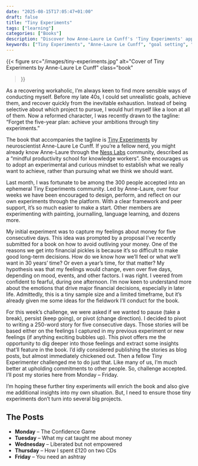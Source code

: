```yaml
---
date: "2025-08-15T17:05:47+01:00"
draft: false
title: "Tiny Experiments"
tags: ["learning"]
categories: ["Books"] 
description: "Discover how Anne-Laure Le Cunff's 'Tiny Experiments' approach can help you achieve goals through small, manageable tests rather than overwhelming five-year plans. Learn about experimenting with money emotions and creative writing for personal insights."
keywords: ["Tiny Experiments", "Anne-Laure Le Cunff", "goal setting", "Ness Labs", "productivity", "personal development", "mindful productivity"]
---
```


{{< figure
  src="/images/tiny-experiments.jpg"
  alt="Cover of Tiny Experiments by Anne-Laure Le Cunff"
  class="book"
>}}

As a recovering workaholic, I’m always keen to find more sensible ways of conducting myself. Before my late 40s, I could set unrealistic goals, achieve them, and recover quickly from the inevitable exhaustion. Instead of being selective about which project to pursue, I would hurl myself like a loon at all of them. Now a reformed character, I was recently drawn to the tagline: “Forget the five-year plan: achieve your ambitions through tiny experiments.”

The book that accompanies the tagline is [Tiny Experiments](https://uk.bookshop.org/a/2760/9781800819153) by neuroscientist Anne-Laure Le Cunff. If you’re a fellow nerd, you might already know Anne-Laure through the [Ness Labs](https://nesslabs.com/) community, described as a “mindful productivity school for knowledge workers”. She encourages us to adopt an experimental and curious mindset to establish what we really want to achieve, rather than pursuing what we think we should want.

Last month, I was fortunate to be among the 300 people accepted into an ephemeral Tiny Experiments community. Led by Anne-Laure, over four weeks we have been encouraged to design, perform, and reflect on our own experiments through the platform. With a clear framework and peer support, it’s so much easier to make a start. Other members are experimenting with painting, journalling, language learning, and dozens more.

My initial experiment was to capture my feelings about money for five consecutive days. This idea was prompted by a proposal I’ve recently submitted for a book on how to avoid outliving your money. One of the reasons we get into financial pickles is because it’s so difficult to make good long-term decisions. How do we know how we’ll feel or what we’ll want in 30 years’ time? Or even a year’s time, for that matter? My hypothesis was that my feelings would change, even over five days, depending on mood, events, and other factors. I was right. I veered from confident to fearful, during one afternoon. I’m now keen to understand more about the emotions that drive major financial decisions, especially in later life.  Admittedly, this is a tiny sample size and a limited timeframe, but it’s already given me some ideas for the fieldwork I’ll conduct for the book.

For this week’s challenge, we were asked if we wanted to pause (take a break), persist (keep going), or pivot (change direction). I decided to pivot to writing a 250-word story for five consecutive days. Those stories will be based either on the feelings I captured in my previous experiment or new feelings (if anything exciting bubbles up). This pivot offers me the opportunity to dig deeper into those feelings and extract some insights that’ll feature in the book. I’d idly considered publishing the stories as blog posts, but almost immediately chickened out. Then a fellow Tiny Experimenter challenged me to do just that. Like many of us, I’m much better at upholding commitments to other people. So, challenge accepted. I’ll post my stories here from Monday – Friday.

I’m hoping these further tiny experiments will enrich the book and also give me additional insights into my own situation. But, I need to ensure those tiny experiments don’t turn into several big projects.

## The Posts

- **Monday** – The Confidence Game
- **Tuesday** – What my cat taught me about money
- **Wednesday** – Liberated but not empowered
- **Thursday** – How I spent £120 on two CDs
- **Friday** – You need an ashtray